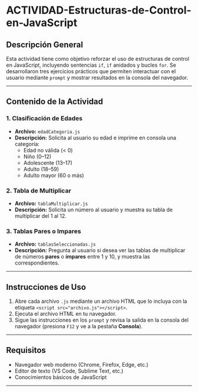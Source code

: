 # ACTIVIDAD-Estructuras-de-Control-en-JavaScript
## Descripción General

Esta actividad tiene como objetivo reforzar el uso de estructuras de control en JavaScript, incluyendo sentencias `if`, `if` anidados y bucles `for`. Se desarrollaron tres ejercicios prácticos que permiten interactuar con el usuario mediante `prompt` y mostrar resultados en la consola del navegador.

---

## Contenido de la Actividad

### 1. **Clasificación de Edades**
- **Archivo:** `edadCategoria.js`
- **Descripción:** Solicita al usuario su edad e imprime en consola una categoría:
  - Edad no válida (< 0)
  - Niño (0–12)
  - Adolescente (13–17)
  - Adulto (18–59)
  - Adulto mayor (60 o más)

### 2. **Tabla de Multiplicar**
- **Archivo:** `tablaMultiplicar.js`
- **Descripción:** Solicita un número al usuario y muestra su tabla de multiplicar del 1 al 12.

### 3. **Tablas Pares o Impares**
- **Archivo:** `tablasSeleccionadas.js`
- **Descripción:** Pregunta al usuario si desea ver las tablas de multiplicar de números **pares** o **impares** entre 1 y 10, y muestra las correspondientes.

---

## Instrucciones de Uso

1. Abre cada archivo `.js` mediante un archivo HTML que lo incluya con la etiqueta `<script src="archivo.js"></script>`.
2. Ejecuta el archivo HTML en tu navegador.
3. Sigue las instrucciones en los `prompt` y revisa la salida en la consola del navegador (presiona `F12` y ve a la pestaña **Consola**).

---

## Requisitos

- Navegador web moderno (Chrome, Firefox, Edge, etc.)
- Editor de texto (VS Code, Sublime Text, etc.)
- Conocimientos básicos de JavaScript

---


